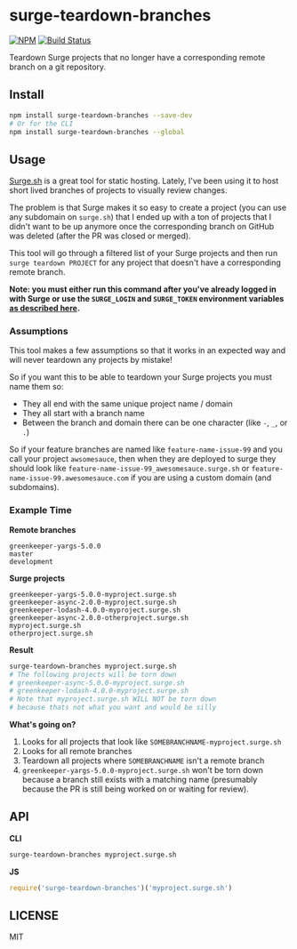 # surge-teardown-branches

[![NPM](https://nodei.co/npm/surge-teardown-branches.png)](https://nodei.co/npm/surge-teardown-branches/)
[![Build Status](https://travis-ci.org/lukekarrys/surge-teardown-branches.png?branch=master)](https://travis-ci.org/lukekarrys/surge-teardown-branches)

Teardown Surge projects that no longer have a corresponding remote branch on a git repository.

## Install

```sh
npm install surge-teardown-branches --save-dev
# Or for the CLI
npm install surge-teardown-branches --global
```


## Usage

[Surge.sh](https://surge.sh/) is a great tool for static hosting. Lately, I've been using it to host short lived branches of projects to visually review changes.

The problem is that Surge makes it so easy to create a project (you can use any subdomain on `surge.sh`) that I ended up with a ton of projects that I didn't want to be up anymore once the corresponding branch on GitHub was deleted (after the PR was closed or merged).

This tool will go through a filtered list of your Surge projects and then run `surge teardown PROJECT` for any project that doesn't have a corresponding remote branch.

**Note: you must either run this command after you've already logged in with Surge or use the `SURGE_LOGIN` and `SURGE_TOKEN` environment variables [as described here](https://surge.sh/help/integrating-with-travis-ci).**

### Assumptions

This tool makes a few assumptions so that it works in an expected way and will never teardown any projects by mistake!

So if you want this to be able to teardown your Surge projects you must name them so:

- They all end with the same unique project name / domain
- They all start with a branch name
- Between the branch and domain there can be one character (like `-`, `_`, or `.`)

So if your feature branches are named like `feature-name-issue-99` and you call your project `awsomesauce`, then when they are deployed to surge they should look like `feature-name-issue-99_awesomesauce.surge.sh` or `feature-name-issue-99.awesomesauce.com` if you are using a custom domain (and subdomains).


### Example Time

**Remote branches**

```
greenkeeper-yargs-5.0.0
master
development
```

**Surge projects**

```
greenkeeper-yargs-5.0.0-myproject.surge.sh
greenkeeper-async-2.0.0-myproject.surge.sh
greenkeeper-lodash-4.0.0-myproject.surge.sh
greenkeeper-async-2.0.0-otherproject.surge.sh
myproject.surge.sh
otherproject.surge.sh
```

**Result**

```sh
surge-teardown-branches myproject.surge.sh
# The following projects will be torn down
# greenkeeper-async-5.0.0-myproject.surge.sh
# greenkeeper-lodash-4.0.0-myproject.surge.sh
# Note that myproject.surge.sh WILL NOT be torn down
# because thats not what you want and would be silly
```

**What's going on?**

1. Looks for all projects that look like `SOMEBRANCHNAME-myproject.surge.sh`
2. Looks for all remote branches
3. Teardown all projects where `SOMEBRANCHNAME` isn't a remote branch
4. `greenkeeper-yargs-5.0.0-myproject.surge.sh` won't be torn down because a branch still exists with a matching name (presumably because the PR is still being worked on or waiting for review).


## API

**CLI**
```sh
surge-teardown-branches myproject.surge.sh
```

**JS**
```js
require('surge-teardown-branches')('myproject.surge.sh')
```

## LICENSE

MIT
